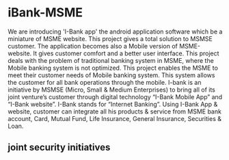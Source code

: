# iBank-MSME
We are introducing 'I-Bank app' the android application software which be a miniature of MSME website. This project gives a total solution to MSMSE customer. The application becomes also a Mobile version of MSME-website. It gives customer comfort and a better user interface. This project deals with the problem of traditional banking system in MSME, where the Mobile banking system is not optimized. This project enables the MSME to meet their customer needs of Mobile banking system. This system allows the customer for all bank operations through the mobile. I-bank is an initiative by MSMSE (Micro, Small &amp; Medium Enterprises) to bring all of its joint venture’s customer through digital technology “I-Bank Mobile App” and “I-Bank website”. I-Bank stands for “Internet Banking”. Using I-Bank App &amp; website, customer can integrate all his products &amp; service from MSME bank account, Card, Mutual Fund, Life Insurance, General Insurance, Securities &amp; Loan.

## joint security initiatives 

